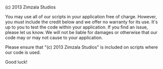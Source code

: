 (c) 2013 Zimzala Studios

You may use all of our scripts in your application free of charge. However, you must include the credit below and we offer no warranty for its use. It's up to you to test the code within your application. If you find an issue, please let us know. We will not be liable for damages or otherwise that our code may or may not cause to your application.

Please ensure that "(c) 2013 Zimzala Studios" is included on scripts where our code is used.

Good luck!

